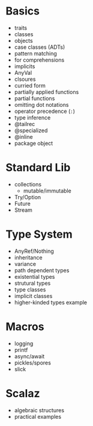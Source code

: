 # Basics

  - traits
  - classes
  - objects
  - case classes (ADTs)
  - pattern matching
  - for comprehensions
  - implicits
  - AnyVal
  - clsoures
  - curried form
  - partially applied functions
  - partial functions
  - omitting dot notations
  - operator precedence (`:`)
  - type inference
  - @tailrec
  - @specialized
  - @inline
  - package object

# Standard Lib

  - collections
    - mutable/immutable
  - Try/Option
  - Future
  - Stream

# Type System

  - AnyRef/Nothing
  - inheritance
  - variance
  - path dependent types
  - existential types
  - strutural types
  - type classes
  - implicit classes
  - higher-kinded types example

# Macros

 - logging
 - printf
 - async/await
 - pickles/spores
 - slick

# Scalaz

 - algebraic structures
 - practical examples

